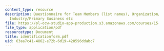 ```yaml
---
content_type: resource
description: Questionnaire for Team Members (list names), Organization/Company Name,
  Industry/Primary Business etc
file: https://ol-ocw-studio-app-production.s3.amazonaws.com/courses/15-328-team-project-fall-2003/63aa7c414862e72b6d19428596ddabc7_identificationform.pdf
file_type: application/pdf
resourcetype: Document
title: identificationform.pdf
uid: 63aa7c41-4862-e72b-6d19-428596ddabc7
---
```

